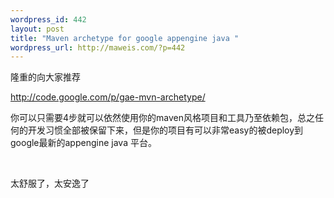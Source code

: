 ```yaml
--- 
wordpress_id: 442
layout: post
title: "Maven archetype for google appengine java "
wordpress_url: http://maweis.com/?p=442
---
```

隆重的向大家推荐

<a title="gae-mvn-archetype" href="http://code.google.com/p/gae-mvn-archetype/" target="_blank">http://code.google.com/p/gae-mvn-archetype/</a>

你可以只需要4步就可以依然使用你的maven风格项目和工具乃至依赖包，总之任何的开发习惯全部被保留下来，但是你的项目有可以非常easy的被deploy到google最新的appengine java 平台。

 

太舒服了，太安逸了
